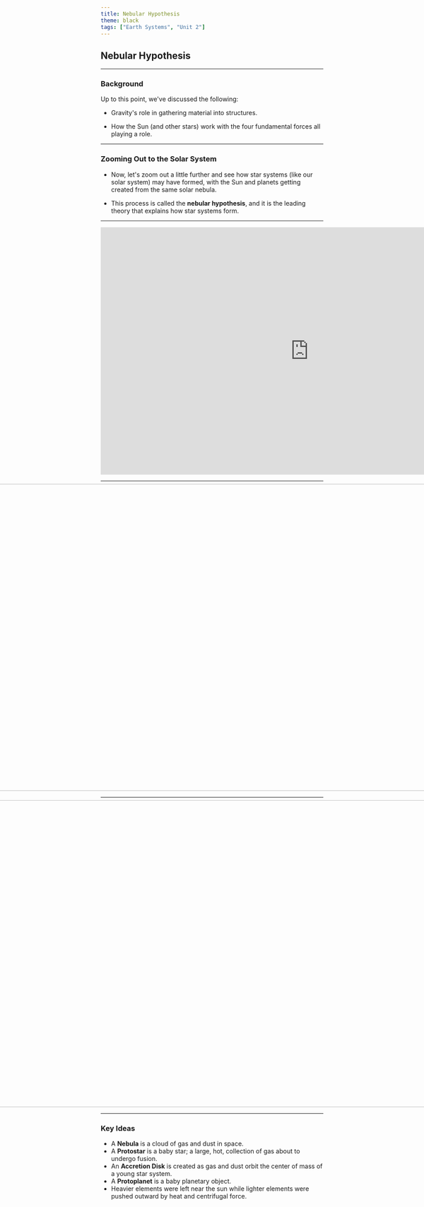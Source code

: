 ```yaml
---
title: Nebular Hypothesis
theme: black
tags: ["Earth Systems", "Unit 2"]
---
```


## Nebular Hypothesis

---

### Background

Up to this point, we've discussed the following:

- Gravity's role in gathering material into structures.

- How the Sun (and other stars) work with the four fundamental forces all playing a role.

---

### Zooming Out to the Solar System

- Now, let's zoom out a little further and see how star systems (like our solar system) may have formed, with the Sun and planets getting created from the same solar nebula.

- This process is called the **nebular hypothesis**, and it is the leading theory that explains how star systems form.

---

<iframe width="940" height="560" src="https://www.youtube-nocookie.com/embed/sCkhEu3lYNc?si=hIjSEVouctntlODM" title="YouTube video player" frameborder="0" allow="accelerometer; autoplay; clipboard-write; encrypted-media; gyroscope; picture-in-picture; web-share" referrerpolicy="strict-origin-when-cross-origin" allowfullscreen></iframe>

---

<div style="display:flex;justify-content:center;">
<img src="https://lms.dbuckley.dev/assets/img/nebula.png" width="1235" height="695" style="max-width:none;max-height:none;margin-top:-0.5rem;">
</div>

---

<div style="display:flex;justify-content:center;">
<img src="https://lms.dbuckley.dev/assets/img/matter-dist.png" width="1235" height="695" style="max-width:none;max-height:none;margin-top:-0.5rem;">
</div>

---

### Key Ideas

<ul>
<li class="fragment" data-fragment-index="0">A <b>Nebula</b> is a cloud of gas and dust in space.</li>
<li class="fragment" data-fragment-index="1">A <b>Protostar</b> is a baby star; a large, hot, collection of gas about to undergo fusion.</li>
<li class="fragment" data-fragment-index="2">An <b>Accretion Disk</b> is created as gas and dust orbit the center of mass of a young star system.</li>
<li class="fragment" data-fragment-index="3">A <b>Protoplanet</b> is a baby planetary object.</li>
<li class="fragment" data-fragment-index="4">Heavier elements were left near the sun while lighter elements were pushed outward by heat and centrifugal force.</li>
</ul>
